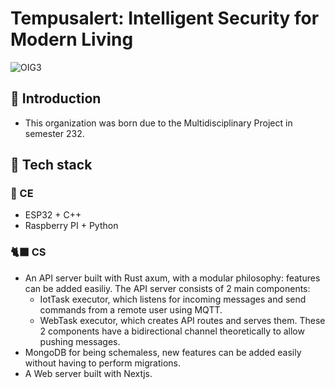 <h1>Tempusalert: Intelligent Security for Modern Living</h1>

![OIG3](https://github.com/Smart-Home-Guard/.github/assets/139191192/f088bccc-f982-4d81-b972-2c58f77926e3)

## 🌱 Introduction
* This organization was born due to the Multidisciplinary Project in semester 232.

## 🚀 Tech stack
### 🐁 CE
* ESP32 + C++
* Raspberry PI + Python
### 🐈‍⬛ CS
* An API server built with Rust axum, with a modular philosophy: features can be added easiliy.
  The API server consists of 2 main components:
     * IotTask executor, which listens for incoming messages and send commands from a remote user using MQTT.
     * WebTask executor, which creates API routes and serves them.
  These 2 components have a bidirectional channel theoretically to allow pushing messages.
* MongoDB for being schemaless, new features can be added easily without having to perform migrations.
* A Web server built with Nextjs.
